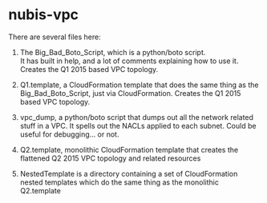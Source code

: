 # nubis-vpc

There are several files here:

1. The Big_Bad_Boto_Script, which is a python/boto script.  
   It has built in help, and a lot of comments explaining how
   to use it.  Creates the Q1 2015 based VPC topology.

2. Q1.template, a CloudFormation template that does the same thing
   as the Big_Bad_Boto_Script, just via CloudFormation. 
   Creates the Q1 2015 based VPC topology.

3. vpc_dump, a python/boto script that dumps out all the network
   related stuff in a VPC.  It spells out the NACLs applied to each
   subnet.  Could be useful for debugging... or not.

4. Q2.template, monolithic CloudFormation template that creates
   the flattened Q2 2015 VPC topology and related resources

5. NestedTemplate is a directory containing a set of CloudFormation 
   nested templates which do the same thing as the monolithic Q2.template




